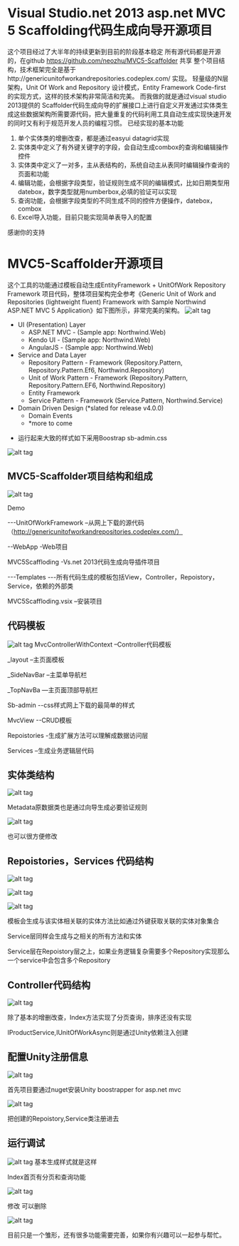 Visual Studio.net 2013 asp.net MVC 5 Scaffolding代码生成向导开源项目
==========================================================================
这个项目经过了大半年的持续更新到目前的阶段基本稳定
所有源代码都是开源的，在github https://github.com/neozhu/MVC5-Scaffolder 共享
整个项目结构，技术框架完全是基于http://genericunitofworkandrepositories.codeplex.com/ 实现。
轻量级的N层架构，Unit Of Work and Repository 设计模式，Entity Framework Code-first的实现方式，这样的技术架构非常简洁和完美。
而我做的就是通过visual studio 2013提供的 Scaffolder代码生成向导的扩展接口上进行自定义开发通过实体类生成这些数据架构所需要源代码，把大量重复的代码利用工具自动生成实现快速开发的同时又有利于规范开发人员的编程习惯。
已经实现的基本功能
1.	单个实体类的增删改查，都是通过easyui datagrid实现
2.	实体类中定义了有外键关键字的字段，会自动生成combox的查询和编辑操作控件
3.	实体类中定义了一对多，主从表结构的，系统自动主从表同时编辑操作查询的页面和功能
4.	编辑功能，会根据字段类型，验证规则生成不同的编辑模式，比如日期类型用datebox，数字类型就用numberbox,必填的验证可以实现
5.	查询功能，会根据字段类型的不同生成不同的控件方便操作，datebox，combox
6.	Excel导入功能，目前只能实现简单表导入的配置


感谢你的支持

 

 

MVC5-Scaffolder开源项目
===========================
这个工具的功能通过模板自动生成EntityFramework + UnitOfWork Repository Framework 项目代码，整体项目架构完全参考《Generic Unit of Work and Repositories (lightweight fluent) Framework with Sample Northwind ASP.NET MVC 5 Application》如下图所示，非常完美的架构。
![alt tag](http://images.cnitblog.com/blog/5997/201502/151429375739735.png)


 

* UI (Presentation) Layer
    - ASP.NET MVC - (Sample app: Northwind.Web)
    - Kendo UI - (Sample app: Northwind.Web)
    - AngularJS - (Sample app: Northwind.Web)
* Service and Data Layer
    - Repository Pattern - Framework (Repository.Pattern, Repository.Pattern.Ef6, Northwind.Repository)
    - Unit of Work Pattern - Framework (Repository.Pattern, Repository.Pattern.EF6, Northwind.Repository)
    - Entity Framework
    - Service Pattern - Framework (Service.Pattern, Northwind.Service)
* Domain Driven Design (*slated for release v4.0.0)
    - Domain Events
    - *more to come
    
+ 运行起来大致的样式如下采用Boostrap sb-admin.css

![alt tag](http://images2015.cnblogs.com/blog/5997/201604/5997-20160412105628129-1137774382.png)

 

MVC5-Scaffolder项目结构和组成
-------------------------------------
![alt tag](http://images.cnitblog.com/blog/5997/201502/151429421679932.png)

Demo

---UnitOfWorkFramework –从网上下载的源代码（http://genericunitofworkandrepositories.codeplex.com/）

--WebApp -Web项目

MVC5Scaffloding -Vs.net 2013代码生成向导插件项目

---Templates ---所有代码生成的模板包括View，Controller，Repoistory，Service，依赖的外部类

 

MVC5Scaffloding.vsix –安装项目

 

代码模板
--------
![alt tag](http://images.cnitblog.com/blog/5997/201502/151429430897017.png)
MvcControllerWithContext –Controller代码模板

_layout –主页面模板

_SideNavBar –主菜单导航栏

_TopNavBa —主页面顶部导航栏

Sb-admin --css样式网上下载的最简单的样式

MvcView --CRUD模板

Repoistories -生成扩展方法可以理解成数据访问层

Services –生成业务逻辑层代码

 

实体类结构
------------
![alt tag](http://images.cnitblog.com/blog/5997/201502/151429436364918.png)

Metadata原数据类也是通过向导生成必要验证规则

![alt tag](http://images.cnitblog.com/blog/5997/201502/151429454798088.png)


也可以很方便修改

 

 

Repoistories，Services 代码结构
------------------------------------------
![alt tag](http://images.cnitblog.com/blog/5997/201502/151429461043731.png)

![alt tag](http://images.cnitblog.com/blog/5997/201502/151429466367401.png)

![alt tag](http://images.cnitblog.com/blog/5997/201502/151429475267028.png)


模板会生成与该实体相关联的实体方法比如通过外键获取关联的实体对象集合

Service层同样会生成与之相关的所有方法和实体
 
Service层在Repoistory层之上，如果业务逻辑复杂需要多个Repository实现那么一个service中会包含多个Repository

 

Controller代码结构
-------------------------------------
![alt tag](http://images.cnitblog.com/blog/5997/201502/151429486514584.png)
 

除了基本的增删改查，Index方法实现了分页查询，排序还没有实现

IProductService,IUnitOfWorkAsync则是通过Unity依赖注入创建

 

配置Unity注册信息
-------------------------------------
![alt tag](http://images.cnitblog.com/blog/5997/201502/151429501511326.png)

首先项目要通过nuget安装Unity boostrapper for asp.net mvc

![alt tag](http://images.cnitblog.com/blog/5997/201502/151429544177323.png)

把创建的Repoistory,Service类注册进去

 

运行调试
------------------------------
![alt tag](http://images2015.cnblogs.com/blog/5997/201604/5997-20160412105628129-1137774382.png)
基本生成样式就是这样

Index首页有分页和查询功能

![alt tag](http://images2015.cnblogs.com/blog/5997/201604/5997-20160412105628504-475147985.png)

修改 可以删除

![alt tag](http://images2015.cnblogs.com/blog/5997/201604/5997-20160412105628926-265270641.png)

 

目前只是一个雏形，还有很多功能需要完善，如果你有兴趣可以一起参与帮忙。
